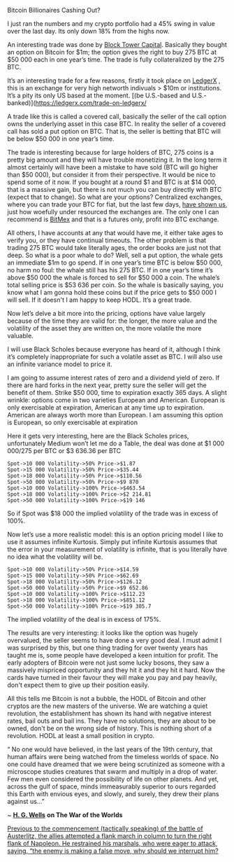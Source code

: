 Bitcoin Billionaires Cashing Out?

I just ran the numbers and my crypto portfolio had a 45% swing in value over the last day. Its only down 18% from the highs now.

An interesting trade was done by [Block Tower Capital](https://www.bloomberg.com/view/articles/2017-12-21/bitcoin-billionaires-may-have-found-a-way-to-cash-out). Basically they bought an option on Bitcoin for $1m; the option gives the right to buy 275 BTC at $50 000 each in one year’s time. The trade is fully collateralized by the 275 BTC.

It’s an interesting trade for a few reasons, firstly it took place on [LedgerX](https://ledgerx.com/) , this is an exchange for very high networth indivuals > $10m or institutions. It’s a pity its only US based at the moment. [(be U.S.-based and U.S.-banked)](https://ledgerx.com/trade-on-ledgerx/

A trade like this is called a covered call, basically the seller of the call option owns the underlying asset in this case BTC. In reality the seller of a covered call has sold a put option on BTC. That is, the seller is betting that BTC will be below $50 000 in one year’s time.

The trade is interesting because for large holders of BTC, 275 coins is a pretty big amount and they will have trouble monetizing it. In the long term it almost certainly will have been a mistake to have sold (BTC will go higher than $50 000), but consider it from their perspective. It would be nice to spend some of it now. If you bought at a round $1 and BTC is at $14 000, that is a massive gain, but there is not much you can buy directly with BTC (expect that to change). So what are your options? Centralized exchanges, where you can trade your BTC for fiat, but the last few days, [have shown us](https://www.cnbc.com/2017/12/22/coinbase-one-of-the-biggest-bitcoin-marketplaces-says-buying-and-selling-temporarily-disabled-amid-price-rout.html), just how woefully under resourced the exchanges are. The only one I can recommend is [BitMex](https://www.bitmex.com/register/ZgfHjW) and that is a futures only, profit into BTC exchange.

All others, I have accounts at any that would have me, it either take ages to verify you, or they have continual timeouts. The other problem is that trading 275 BTC would take literally ages, the order books are just not that deep. So what is a poor whale to do? Well, sell a put option, the whale gets an immediate $1m to go spend. If in one year’s time BTC is below $50 000, no harm no foul: the whale still has his 275 BTC. If in one year’s time it’s above $50 000 the whale is forced to sell for $50 000 a coin. The whale’s total selling price is $53 636 per coin. So the whale is basically saying, you know what I am gonna hold these coins but if the price gets to $50 000 I will sell. If it doesn't I am happy to keep HODL. It’s a great trade.

Now let’s delve a bit more into the pricing, options have value largely because of the time they are valid for: the longer, the more value and the volatility of the asset they are written on, the more volatile the more valuable.

I will use Black Scholes because everyone has heard of it, although I think it’s completely inappropriate for such a volatile asset as BTC. I will also use an infinite variance model to price it.

I am going to assume interest rates of zero and a dividend yield of zero. If there are hard forks in the next year, pretty sure the seller will get the benefit of them. Strike $50 000, time to expiration exactly 365 days. A slight wrinkle: options come in two varieties European and American. European is only exercisable at expiration, American at any time up to expiration. American are always worth more than European. I am assuming this option is European, so only exercisable at expiration

Here it gets very interesting, here are the Black Scholes prices, unfortunately Medium won’t let me do a Table, the deal was done at $1 000 000/275 per BTC or $3 636.36 per BTC
```
Spot->10 000 Volatility->50% Price->$1.87
Spot->15 000 Volatility->50% Price->$35.44
Spot->18 000 Volatility->50% Price->$110.56
Spot->50 000 Volatility->50% Price->$9 870
Spot->10 000 Volatility->100% Price->$463.54
Spot->18 000 Volatility->100% Price->$2 214.81
Spot->50 000 Volatility->100% Price->$19 146
```
So if Spot was $18 000 the implied volatility of the trade was in excess of 100%.

Now let’s use a more realistic model: this is an option pricing model I like to use it assumes infinite Kurtosis. Simply put infinite Kurtosis assumes that the error in your measurement of volatility is infinite, that is you literally have no idea what the volatility will be.
```
Spot->10 000 Volatility->50% Price->$14.59
Spot->15 000 Volatility->50% Price->$62.69
Spot->18 000 Volatility->50% Price->$126.12
Spot->50 000 Volatility->50% Price->$9 652.86
Spot->10 000 Volatility->100% Price->$112.23
Spot->18 000 Volatility->100% Price->$851.12
Spot->50 000 Volatility->100% Price->$19 305.7
```
The implied volatility of the deal is in excess of 175%.

The results are very interesting: it looks like the option was hugely overvalued, the seller seems to have done a very good deal. I must admit I was surprised by this, but one thing trading for over twenty years has taught me is, some people have developed a keen intuition for profit. The early adopters of Bitcoin were not just some lucky bosons, they saw a massively mispriced opportunity and they hit it and they hit it hard. Now the cards have turned in their favour they will make you pay and pay heavily, don't expect them to give up their position easily.

All this tells me Bitcoin is not a bubble, the HODL of Bitcoin and other cryptos are the new masters of the universe. We are watching a quiet revolution, the establishment has shown its hand with negative interest rates, bail outs and bail ins. They have no solutions, they are about to be owned, don't be on the wrong side of history. This is nothing short of a revolution. HODL at least a small position in crypto.

“ No one would have believed, in the last years of the 19th century, that human affairs were being watched from the timeless worlds of space. No one could have dreamed that we were being scrutinized as someone with a microscope studies creatures that swarm and multiply in a drop of water. Few men even considered the possibility of life on other planets. And yet, across the gulf of space, minds immeasurably superior to ours regarded this Earth with envious eyes, and slowly, and surely, they drew their plans against us…”

~ [**H. G. Wells**](http://uncyclopedia.wikia.com/wiki/H._G._Wells) **on The War of the Worlds**

[Previous to the commencement (tactically speaking) of the battle of Austerlitz, the allies attempted a flank march in column to turn the right flank of Napoleon. He restrained his marshals, who were eager to attack, saying, “the enemy is making a false move, why should we interrupt him?](https://books.google.im/books?id=LFgBAAAAQAAJ&q=false&redir_esc=y&hl=en#v=snippet&q=false%20move&f=false)

